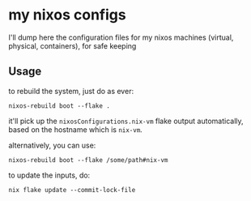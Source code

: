 # my nixos configs

I'll dump here the configuration files for my nixos machines (virtual, physical, containers), for safe keeping


## Usage

to rebuild the system, just do as ever:
```
nixos-rebuild boot --flake .
```
it'll pick up the `nixosConfigurations.nix-vm` flake output
automatically, based on the hostname which is `nix-vm`.


alternatively, you can use:
```
nixos-rebuild boot --flake /some/path#nix-vm
```

to update the inputs, do:
```
nix flake update --commit-lock-file
```
